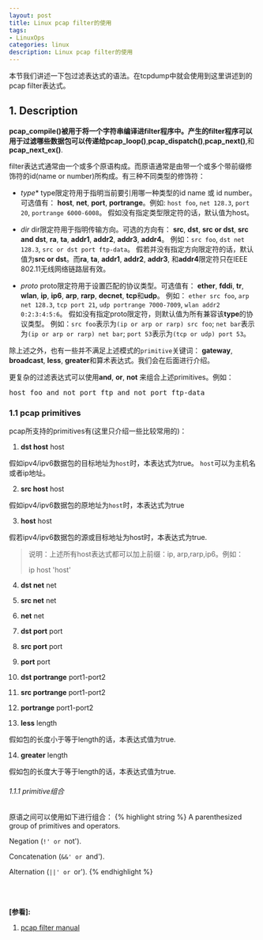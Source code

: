 ```yaml
---
layout: post
title: Linux pcap filter的使用
tags:
- LinuxOps
categories: linux
description: Linux pcap filter的使用
---
```



本节我们讲述一下包过滤表达式的语法。在tcpdump中就会使用到这里讲述到的pcap filter表达式。



<!-- more -->


## 1. Description

**pcap_compile()**被用于将一个字符串编译进filter程序中。产生的filter程序可以用于过滤哪些数据包可以传递给**pcap_loop()**,**pcap_dispatch()**,**pcap_next()**,和**pcap_next_ex()**.

filter表达式通常由一个或多个原语构成。而原语通常是由带一个或多个带前缀修饰符的id(name or number)所构成。有三种不同类型的修饰符：

* *type** 
type限定符用于指明当前要引用哪一种类型的id name 或 id number。可选值有： **host**, **net**, **port**, **portrange**。例如: ```host foo```, ```net 128.3```, ```port 20```, ```portrange 6000-6008```。 假如没有指定类型限定符的话，默认值为host。

* *dir*
dir限定符用于指明传输方向。可选的方向有： **src**, **dst**, **src or dst**, **src and dst**, **ra**, **ta**, **addr1**, **addr2**, **addr3**, **addr4**。 例如：```src foo```, ```dst net 128.3```, ```src or dst port ftp-data```。 假若并没有指定方向限定符的话，默认值为**src or dst**。而**ra**, **ta**, **addr1**, **addr2**, **addr3**, 和**addr4**限定符只在IEEE 802.11无线网络链路层有效。

* *proto*
proto限定符用于设置匹配的协议类型。可选值有： **ether**, **fddi**, **tr**, **wlan**, **ip**, **ip6**, **arp**, **rarp**, **decnet**, **tcp**和**udp**。 例如： ```ether src foo```, ```arp net 128.3```, ```tcp port 21```, ```udp portrange 7000-7009```, ```wlan addr2 0:2:3:4:5:6```。 假如没有指定proto限定符，则默认值为所有兼容该**type**的协议类型。 例如：```src foo```表示为```(ip or arp or rarp) src foo```; ```net bar```表示为```(ip or arp or rarp) net bar```; ```port 53```表示为```(tcp or udp) port 53```。



除上述之外，也有一些并不满足上述模式的```primitive```关键词： **gateway**, **broadcast**, **less**, **greater**和算术表达式。我们会在后面进行介绍。

更复杂的过滤表达式可以使用**and**, **or**, **not** 来组合上述primitives。例如：
<pre>
host foo and not port ftp and not port ftp-data
</pre>

### 1.1 pcap primitives

pcap所支持的primitives有(这里只介绍一些比较常用的)：

1) **dst host** host 

假如ipv4/ipv6数据包的目标地址为```host```时，本表达式为true。 ```host```可以为主机名或者ip地址。

2) **src host** host 

假如ipv4/ipv6数据包的原地址为```host```时，本表达式为true

3) **host** host 

假若ipv4/ipv6数据包的源或目标地址为host时，本表达式为true.

>说明：上述所有host表达式都可以加上前缀：ip, arp,rarp,ip6。例如：
>
> ip host 'host'

4) **dst net** net 

5) **src net** net 

6) **net** net 

7) **dst port** port 

8) **src port** port 

9) **port** port 


10) **dst portrange** port1-port2 

11) **src portrange** port1-port2

12) **portrange** port1-port2 

13) **less** length 

假如包的长度小于等于length的话，本表达式值为true.

14) **greater** length 

假如包的长度大于等于length的话，本表达式值为true.

###### 1.1.1 primitive组合
原语之间可以使用如下进行组合：
{% highlight string %}
A parenthesized group of primitives and operators.

Negation (`!' or `not').

Concatenation (`&&' or `and').

Alternation (`||' or `or').
{% endhighlight %}






<br />
<br />

**[参看]:**

1. [pcap filter manual](http://www.tcpdump.org/manpages/pcap-filter.7.html)




<br />
<br />
<br />





